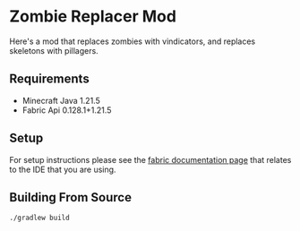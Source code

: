 # Zombie Replacer Mod

Here's a mod that replaces zombies with vindicators, and replaces skeletons with pillagers.

## Requirements
- Minecraft Java 1.21.5
- Fabric Api 0.128.1+1.21.5

## Setup
For setup instructions please see the [fabric documentation page](https://docs.fabricmc.net/develop/getting-started/setting-up-a-development-environment) that relates to the IDE that you are using.


## Building From Source
```bash
./gradlew build
```
